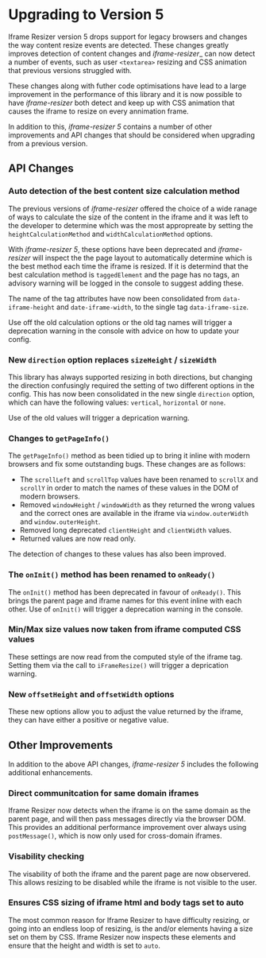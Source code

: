 # Upgrading to Version 5

Iframe Resizer version 5 drops support for legacy browsers and changes the way content resize events are detected. These changes greatly improves detection of content changes and _iframe-resizer__ can now detect a number of events, such as user `<textarea>` resizing and CSS animation that previous versions struggled with.

These changes along with futher code optimisations have lead to a large improvement in the performance of this library and it is now possible to have _iframe-resizer_ both detect and keep up with CSS animation that causes the iframe to resize on every annimation frame.

In addition to this, _iframe-resizer 5_ contains a number of other improvements and API changes that should be considered when upgrading from a previous version.

## API Changes

### Auto detection of the best content size calculation method

The previous versions of _iframe-resizer_ offered the choice of a wide ranage of ways to calculate the size of the content in the iframe and it was left to the developer to determine which was the most appropreate by setting the `heightCalculationMethod` and `widthCalculationMethod` options.

With _iframe-resizer 5_, these options have been deprecated and _iframe-resizer_ will inspect the the page layout to automatically determine which is the best method each time the iframe is resized. If it is determind that the best calculation method is `taggedElement` and the page has no tags, an advisory warning will be logged in the console to suggest adding these.

The name of the tag attributes have now been consolidated from `data-iframe-height` and `date-iframe-width`, to the single tag `data-iframe-size`. 

Use off the old calculation options or the old tag names will trigger a deprecation warning in the console with advice on how to update your config.

### New `direction` option replaces `sizeHeight` / `sizeWidth`

This library has always supported resizing in both directions, but changing the direction confusingly required the setting of two different options in the config. This has now been consolidated in the new single `direction` option, which can have the following values: `vertical`, `horizontal` or `none`.

Use of the old values will trigger a deprication warning.

### Changes to `getPageInfo()`

The `getPageInfo()` method as been tidied up to bring it inline with modern browsers and fix some outstanding bugs. These changes are as follows:

  * The `scrollLeft` and `scrollTop` values have been renamed to `scrollX` and `scrollY` in order to match the names of these values in the DOM of modern browsers.
  * Removed `windowHeight` / `windowWidth` as they returned the wrong values and the correct ones are available in the iframe via `window.outerWidth` and `window.outerHeight`.
  * Removed long deprecated `clientHeight` and `clientWidth` values.
  * Returned values are now read only.

The detection of changes to these values has also been improved.

### The `onInit()` method has been renamed to `onReady()`

The `onInit()` method has been deprecated in favour of `onReady()`. This brings the parent page and iframe names for this event inline with each other. Use of `onInit()` will trigger a deprecation warning in the console.

### Min/Max size values now taken from iframe computed CSS values

These settings are now read from the computed style of the iframe tag. Setting them via the call to `iFrameResize()` will trigger a deprication warning.

### New `offsetHeight` and `offsetWidth` options

These new options allow you to adjust the value returned by the iframe, they can have either a positive or negative value.

## Other Improvements

In addition to the above API changes, _iframe-resizer 5_ includes the following additional enhancements.

### Direct communitcation for same domain iframes

Iframe Resizer now detects when the iframe is on the same domain as the parent page, and will then pass messages directly via the browser DOM. This provides an additional performance improvement over always using `postMessage()`, which is now only used for cross-domain iframes.

### Visability checking

The visability of both the iframe and the parent page are now observered. This allows resizing to be disabled while the iframe is not visible to the user. 

### Ensures CSS sizing of iframe html and body tags set to auto

The most common reason for Iframe Resizer to have difficulty resizing, or going into an endless loop of resizing, is the <html> and/or <body> elements having a size set on them by CSS. Iframe Resizer now inspects these elements and ensure that the height and width is set to `auto`.




